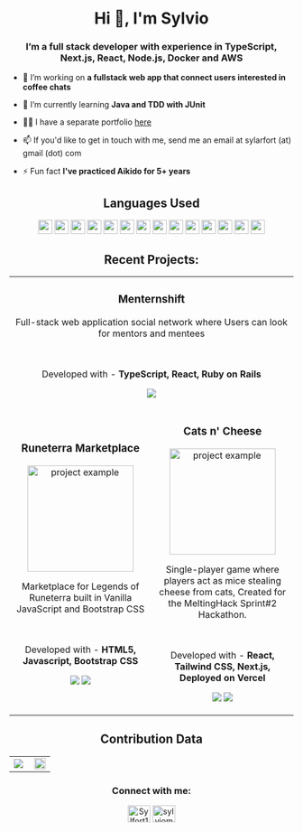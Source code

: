 <h1 align="center">Hi 👋, I'm Sylvio</h1>
<h3 align="center">I’m a full stack developer with experience in TypeScript, Next.js, React, Node.js, Docker and AWS</h3>

- 🔭 I’m working on **a fullstack web app that connect users interested in coffee chats**

- 🌱 I’m currently learning **Java and TDD with JUnit**

- 👨‍💻 I have a separate portfolio <a href="https://sylviomafort.dev">here</a>

- 📫 If you'd like to get in touch with me, send me an email at sylarfort (at) gmail (dot) com

- ⚡ Fun fact **I've practiced Aikido for 5+ years**

<h2 align="center">Languages Used</h2>
<p align="center">
<img src="https://shields.io/badge/JavaScript-F7DF1E?style=for-the-badge&logo=JavaScript&logoColor=000" height=25>
<img src="https://img.shields.io/badge/TypeScript-3178C6?style=for-the-badge&logo=typescript&logoColor=white" height=25>
<img src="https://img.shields.io/badge/Java-ED8B00?style=for-the-badge&logo=openjdk&logoColor=white" height=25>
<img src="https://img.shields.io/badge/python-3670A0?style=for-the-badge&logo=python&logoColor=ffdd54" height=25>
<img src="https://img.shields.io/badge/node.js-339933?style=for-the-badge&logo=Node.js&logoColor=white" height=25>
<img src="https://img.shields.io/badge/Vue.js-35495E?style=for-the-badge&logo=vuedotjs&logoColor=4FC08D" height=25>
<img src="https://img.shields.io/badge/React-005da8?style=for-the-badge&logo=react&logoColor=61DAFB" height=25>
<img src="https://img.shields.io/badge/html5-%23E34F26.svg?style=for-the-badge&logo=html5&logoColor=white" height=25>
<img src="https://img.shields.io/badge/Tailwind_CSS-grey?style=for-the-badge&logo=tailwind-css&logoColor=38B2AC" height=25>
<img src="https://img.shields.io/badge/MongoDB-005da8?style=for-the-badge&logo=mongodb&logoColor=white" height=25>
<img src="https://img.shields.io/badge/-SQL-000?&logo=MySQL&logoColor=4479A1" height=25>
<img src="https://img.shields.io/badge/git-%23F05033.svg?style=for-the-badge&logo=git&logoColor=white" height=25>
<img src="https://img.shields.io/badge/AWS-%23FF9900.svg?style=for-the-badge&logo=amazon-aws&logoColor=white" height=25>
<img src="https://img.shields.io/badge/docker-%230db7ed.svg?style=for-the-badge&logo=docker&logoColor=white" height=25>
</p>

<h2 align="center">Recent Projects:</h2>

<div align="center">
  <table>
    <tr>
      <td colspan="2">
          <h3 align="center">Menternshift</h3>
          <p align="center">
            <p align="center">
               Full-stack web application social network where Users can look for mentors and mentees
            </p>
          <br>
          <p align="center"> Developed with - <strong> TypeScript, React, Ruby on Rails</strong><p>
            <p align="center">
              <a href="https://github.com/DaveBFlanikJr/menternshift-frontend" target="_blank">
              <img src="https://img.shields.io/badge/Code-lightgrey?style=for-the-badge&logo=github"/>
              </a>  
            </p>
          </p>
        </td>
    </tr>
    <tr>
        <td width="50%">
          <h3 align="center">Runeterra Marketplace</h3>
          <p align="center">
            <img src="https://sylviomafort.dev/images/runeterra_screenshot.jpg" alt="project example" height="188px"/>
            <p align="center">
              Marketplace for Legends of Runeterra built in Vanilla JavaScript and Bootstrap CSS 
            </p>
          <br>
          <p align="center"> Developed with - <strong> HTML5, Javascript, Bootstrap CSS</strong><p>
          <p align="center">
          <a href="https://github.com/sylfort/marketplace" target="_blank"><img src="https://img.shields.io/badge/Code-lightgrey?style=for-the-badge&logo=github"/></a>  
          <a href="https://sylfort.github.io/marketplace/" target="_blank"><img src="https://img.shields.io/badge/-website-green?style=for-the-badge&color=005da8"/></a>
          </p>
          </p>
        </td>
    <td width="50%">
          <h3 align="center">Cats n' Cheese</h3>
          <p align="center">
            <img src="https://sylviomafort.dev/images/catsncheese_screenshot.jpg" alt="project example" height="188px"/>
            <p align="center">
              Single-player game where players act as mice stealing cheese from cats, Created for the MeltingHack Sprint#2 Hackathon.
            </p>
          <br>
          <p align="center"> Developed with - <strong> React, Tailwind CSS, Next.js, Deployed on Vercel</strong><p>
          <p align="center">
          <a href="https://github.com/sylfort/cats-n-cheese" target="_blank"><img src="https://img.shields.io/badge/Code-lightgrey?style=for-the-badge&logo=github"/></a>  
          <a href="https://cats-n-cheese.vercel.app/" target="_blank"><img src="https://img.shields.io/badge/-website-green?style=for-the-badge&color=005da8"/></a>
          </p>
          </p>
        </td>
      </tr>
  </table>
</div>

  <!--Analytics & Data-->
<h2 align="center">Contribution Data</h2>
<div align="center">
<table>
<tr>
<td width="50%">
<img src="http://github-readme-streak-stats.herokuapp.com?user=sylfort&hide_border=true&background=FFFFFF00&fire=0AA9FF&currStreakLabel=0AA9FF&ring=006fc9&currStreakNum=00AEFF&sideNums=0AA9FF&sideLabels=0AA9FF&dates=999c9e&stroke=E0E0E04E">
</td>
<td width="50%">
<img width="100%" src="https://github-readme-stats.vercel.app/api?username=sylfort&bg_color=FFFFFF00&hide_border=true&text_color=005da8&title_color=1288ff&include_all_commits=true&count_private=true">
</table>
</div>



<h3 align="center">Connect with me:</h3>
<p align="center">
<a href="https://twitter.com/Sylfort1" target="blank"><img align="center" src="https://raw.githubusercontent.com/rahuldkjain/github-profile-readme-generator/master/src/images/icons/Social/twitter.svg" alt="Sylfort1" height="30" width="40" /></a>
<a href="https://linkedin.com/in/sylviomafort" target="blank"><img align="center" src="https://raw.githubusercontent.com/rahuldkjain/github-profile-readme-generator/master/src/images/icons/Social/linked-in-alt.svg" alt="sylviomafort" height="30" width="40" /></a>
</p>
